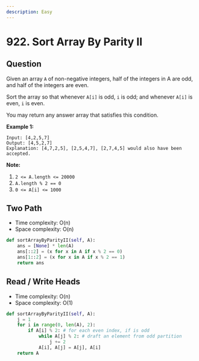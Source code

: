 ```yaml
---
description: Easy
---
```


# 922. Sort Array By Parity II

## Question

Given an array `A` of non-negative integers, half of the integers in A are odd, and half of the integers are even.

Sort the array so that whenever `A[i]` is odd, `i` is odd; and whenever `A[i]` is even, `i` is even.

You may return any answer array that satisfies this condition.

**Example 1:**

```text
Input: [4,2,5,7]
Output: [4,5,2,7]
Explanation: [4,7,2,5], [2,5,4,7], [2,7,4,5] would also have been accepted.
```

**Note:**

1. `2 <= A.length <= 20000`
2. `A.length % 2 == 0`
3. `0 <= A[i] <= 1000`

## Two Path 

* Time complexity: O\(n\)
* Space complexity: O\(n\)

```python
def sortArrayByParityII(self, A):
    ans = [None] * len(A)
    ans[::2] = (x for x in A if x % 2 == 0)
    ans[1::2] = (x for x in A if x % 2 == 1)
    return ans
```

## Read / Write Heads

* Time complexity: O\(n\)
* Space complexity: O\(1\)

```python
def sortArrayByParityII(self, A):
    j = 1
    for i in range(0, len(A), 2):
        if A[i] % 2: # for each even index, if is odd
            while A[j] % 2: # draft an element from odd partition
                j += 2
            A[i], A[j] = A[j], A[i]
    return A
```




